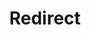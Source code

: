 ﻿---
layout: src/layouts/Redirect.astro
title: Redirect
redirect: https://yamldoc.liuyan.wang/docs/deployments/packages/deploy-packages-to-your-octopus-server
pubDate:  2023-01-01
navSearch: false
navSitemap: false
navMenu: false
---
